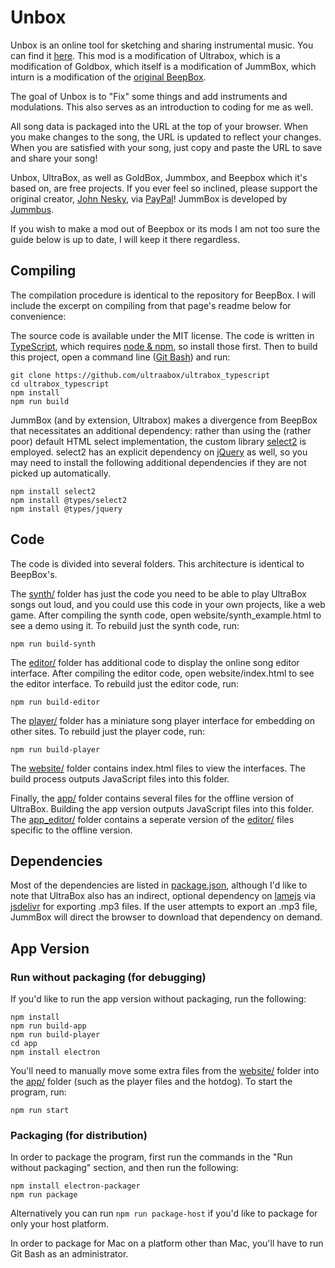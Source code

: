 # Unbox

Unbox is an online tool for sketching and sharing instrumental music.
You can find it [here](https://un-conventional.github.io).
This mod is a modification of Ultrabox, which is a modification of Goldbox, which itself is a modification of JummBox, which inturn is a modification of the [original BeepBox](https://beepbox.co).

The goal of Unbox is to "Fix" some things and add instruments and modulations. This also serves as an introduction to coding for me as well. 


All song data is packaged into the URL at the top of your browser. When you make
changes to the song, the URL is updated to reflect your changes. When you are
satisfied with your song, just copy and paste the URL to save and share your
song!

Unbox, UltraBox, as well as GoldBox, Jummbox, and Beepbox which it's based on, are free projects. If you ever feel so inclined, please support the original creator, [John Nesky](http://www.johnnesky.com/), via
[PayPal](https://www.paypal.com/cgi-bin/webscr?cmd=_donations&business=QZJTX9GRYEV9N&currency_code=USD)!
JummBox is developed by [Jummbus](http://www.twitter.com/jummbus).

If you wish to make a mod out of Beepbox or its mods I am not too sure the guide below is up to date, I will keep it there regardless.  

## Compiling

The compilation procedure is identical to the repository for BeepBox. I will include the excerpt on compiling from that page's readme below for convenience:

The source code is available under the MIT license. The code is written in
[TypeScript](https://www.typescriptlang.org/), which requires
[node & npm](https://www.npmjs.com/get-npm), so install those first. Then to
build this project, open a command line ([Git Bash](https://gitforwindows.org/)) and run:

```
git clone https://github.com/ultraabox/ultrabox_typescript
cd ultrabox_typescript
npm install
npm run build
```

JummBox (and by extension, Ultrabox) makes a divergence from BeepBox that necessitates an additional dependency:
rather than using the (rather poor) default HTML select implementation, the custom
library [select2](https://select2.org) is employed. select2 has an explicit dependency
on [jQuery](https://jquery.com) as well, so you may need to install the following
additional dependencies if they are not picked up automatically.

```
npm install select2
npm install @types/select2
npm install @types/jquery
```

## Code

The code is divided into several folders. This architecture is identical to BeepBox's.

The [synth/](synth) folder has just the code you need to be able to play UltraBox
songs out loud, and you could use this code in your own projects, like a web
game. After compiling the synth code, open website/synth_example.html to see a
demo using it. To rebuild just the synth code, run:

```
npm run build-synth
```

The [editor/](editor) folder has additional code to display the online song
editor interface. After compiling the editor code, open website/index.html to
see the editor interface. To rebuild just the editor code, run:

```
npm run build-editor
```

The [player/](player) folder has a miniature song player interface for embedding
on other sites. To rebuild just the player code, run:

```
npm run build-player
```

The [website/](website) folder contains index.html files to view the interfaces.
The build process outputs JavaScript files into this folder.


Finally, the [app/](app) folder contains several files for the offline version of UltraBox. Building the app version outputs JavaScript files into this folder.
The [app_editor/](app_editor) folder contains a seperate version of the [editor/](editor) files specific to the offline version.

## Dependencies

Most of the dependencies are listed in [package.json](package.json), although
I'd like to note that UltraBox also has an indirect, optional dependency on
[lamejs](https://www.npmjs.com/package/lamejs) via
[jsdelivr](https://www.jsdelivr.com/) for exporting .mp3 files. If the user
attempts to export an .mp3 file, JummBox will direct the browser to download
that dependency on demand.

## App Version

### Run without packaging (for debugging)
If you'd like to run the app version without packaging, run the following:
```
npm install
npm run build-app
npm run build-player
cd app
npm install electron
```

You'll need to manually move some extra files from the [website/](website) folder into the [app/](app) folder (such as the player files and the hotdog). To start the program, run:
```
npm run start
```

### Packaging (for distribution)
In order to package the program, first run the commands in the "Run without packaging" section, and then run the following:
```
npm install electron-packager
npm run package
```

Alternatively you can run ```npm run package-host``` if you'd like to package for only your host platform.

In order to package for Mac on a platform other than Mac, you'll have to run Git Bash as an administrator. 
